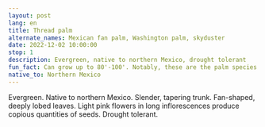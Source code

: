 ```yaml
---
layout: post
lang: en
title: Thread palm
alternate_names: Mexican fan palm, Washington palm, skyduster
date: 2022-12-02 10:00:00
stop: 1
description: Evergreen, native to northern Mexico, drought tolerant
fun_fact: Can grow up to 80'-100'. Notably, these are the palm species that tower over L.A.
native_to: Northern Mexico
---
```

Evergreen. Native to northern Mexico. Slender, tapering trunk. Fan-shaped, deeply lobed leaves. Light pink flowers in long inflorescences produce copious quantities of seeds. Drought tolerant.
